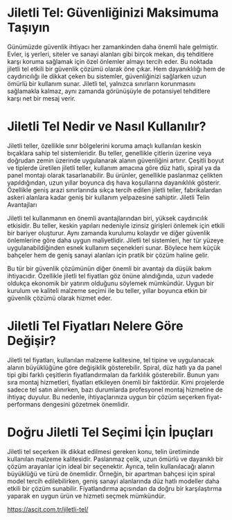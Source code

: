 # Jiletli Tel: Güvenliğinizi Maksimuma Taşıyın
Günümüzde güvenlik ihtiyacı her zamankinden daha önemli hale gelmiştir. Evler, iş yerleri, siteler ve sanayi alanları gibi birçok mekan, dış tehditlere karşı koruma sağlamak için özel önlemler almayı tercih eder. Bu noktada jiletli tel etkili bir güvenlik çözümü olarak öne çıkar. Hem dayanıklılığı hem de caydırıcılığı ile dikkat çeken bu sistemler, güvenliğinizi sağlarken uzun ömürlü bir kullanım sunar. Jiletli tel, yalnızca sınırların korunmasını sağlamakla kalmaz, aynı zamanda görünüşüyle de potansiyel tehditlere karşı net bir mesaj verir.

# Jiletli Tel Nedir ve Nasıl Kullanılır?

Jiletli teller, özellikle sınır bölgelerini koruma amaçlı kullanılan keskin bıçaklara sahip tel sistemleridir. Bu teller, genellikle çitlerin üzerine veya doğrudan zemin üzerinde uygulanarak alanın güvenliğini artırır. Çeşitli boyut ve tiplerde üretilen jiletli teller, kullanım amacına göre düz hatlı, spiral ya da panel montajı olarak tasarlanabilir. Bu ürünler, genellikle paslanmaz çelikten yapıldığından, uzun yıllar boyunca dış hava koşullarına dayanıklılık gösterir. Özellikle geniş arazi sınırlarında sıkça tercih edilen jiletli teller, fabrikalardan askeri alanlara kadar geniş bir kullanım yelpazesine sahiptir.
Jiletli Telin Avantajları

Jiletli tel kullanmanın en önemli avantajlarından biri, yüksek caydırıcılık etkisidir. Bu teller, keskin yapıları nedeniyle izinsiz girişleri önlemek için etkili bir bariyer oluşturur. Aynı zamanda kurulumu kolaydır ve diğer güvenlik önlemlerine göre daha uygun maliyetlidir. Jiletli tel sistemleri, her tür yüzeye uygulanabildiğinden esnek kullanım seçenekleri sunar. Böylece hem küçük bahçeler hem de geniş sanayi alanları için pratik bir çözüm haline gelir.

Bu tür bir güvenlik çözümünün diğer önemli bir avantajı da düşük bakım ihtiyacıdır. Özellikle jiletli tel fiyatları göz önüne alındığında, uzun vadede oldukça ekonomik bir yatırım olduğunu söylemek mümkündür. Uygun bir kurulum ve kaliteli malzeme seçimi ile bu teller, yıllar boyunca etkin bir güvenlik çözümü olarak hizmet eder.

# Jiletli Tel Fiyatları Nelere Göre Değişir?

Jiletli tel fiyatları, kullanılan malzeme kalitesine, tel tipine ve uygulanacak alanın büyüklüğüne göre değişiklik gösterebilir. Spiral, düz hatlı ya da panel tipi gibi farklı çeşitlerin fiyatlandırmaları da farklılık gösterebilir. Bunun yanı sıra montaj hizmetleri, fiyatları etkileyen önemli bir faktördür. Kimi projelerde sadece tel satın alınırken, bazı durumlarda profesyonel montaj hizmetine de ihtiyaç duyulur. Bu nedenle, ihtiyaçlarınıza uygun bir çözüm seçerken fiyat-performans dengesini gözetmek önemlidir.

# Doğru Jiletli Tel Seçimi İçin İpuçları

Jiletli tel seçerken ilk dikkat edilmesi gereken konu, telin üretiminde kullanılan malzeme kalitesidir. Paslanmaz çelik, uzun ömürlü ve dayanıklı bir çözüm arayanlar için ideal bir seçenektir. Ayrıca, telin kullanılacağı alanın büyüklüğü ve türü de önemlidir. Örneğin, bir apartman bahçesi için spiral model tercih edilebilirken, geniş sanayi alanlarında düz hatlı modeller daha etkili bir çözüm sunabilir. Fiyatlandırma açısından da doğru bir karşılaştırma yaparak en uygun ürün ve hizmeti seçmek mümkündür.

https://ascit.com.tr/jiletli-tel/
